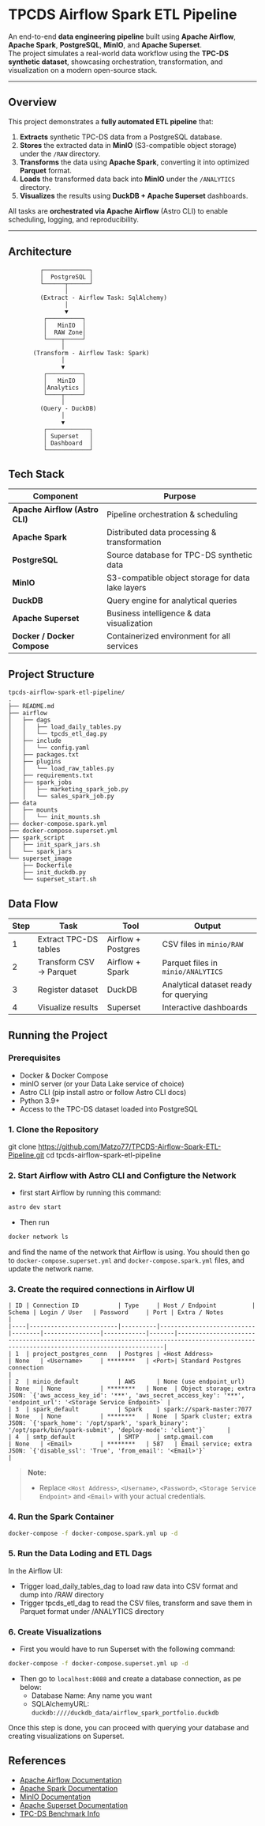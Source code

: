 # TPCDS Airflow Spark ETL Pipeline

An end-to-end **data engineering pipeline** built using **Apache Airflow**, **Apache Spark**, **PostgreSQL**, **MinIO**, and **Apache Superset**.  
The project simulates a real-world data workflow using the **TPC-DS synthetic dataset**, showcasing orchestration, transformation, and visualization on a modern open-source stack.

---

## Overview

This project demonstrates a **fully automated ETL pipeline** that:
1. **Extracts** synthetic TPC-DS data from a PostgreSQL database.
2. **Stores** the extracted data in **MinIO** (S3-compatible object storage) under the `/RAW` directory.
3. **Transforms** the data using **Apache Spark**, converting it into optimized **Parquet** format.
4. **Loads** the transformed data back into **MinIO** under the `/ANALYTICS` directory.
5. **Visualizes** the results using **DuckDB + Apache Superset** dashboards.

All tasks are **orchestrated via Apache Airflow** (Astro CLI) to enable scheduling, logging, and reproducibility.

---

## Architecture

```text
         ┌─────────────┐
         │  PostgreSQL │
         └──────┬──────┘
                │
         (Extract - Airflow Task: SqlAlchemy)
                │
                ▼
          ┌──────────┐
          │   MinIO  │
          │  RAW Zone│
          └────┬─────┘
               │
       (Transform - Airflow Task: Spark)
               │
               ▼
          ┌──────────┐
          │   MinIO  │
          │Analytics │
          └────┬─────┘
               │
         (Query - DuckDB)
               │
               ▼
          ┌────────────┐
          │ Superset   │
          │ Dashboard  │
          └────────────┘
```

## Tech Stack

| Component                      | Purpose                                           |
| ------------------------------ | ------------------------------------------------- |
| **Apache Airflow (Astro CLI)** | Pipeline orchestration & scheduling               |
| **Apache Spark**               | Distributed data processing & transformation      |
| **PostgreSQL**                 | Source database for TPC-DS synthetic data         |
| **MinIO**                      | S3-compatible object storage for data lake layers |
| **DuckDB**                     | Query engine for analytical queries               |
| **Apache Superset**            | Business intelligence & data visualization        |
| **Docker / Docker Compose**    | Containerized environment for all services        |


## Project Structure
```text
tpcds-airflow-spark-etl-pipeline/
.
├── README.md
├── airflow
│   ├── dags
│   │   ├── load_daily_tables.py
│   │   └── tpcds_etl_dag.py
│   ├── include
│   │   └── config.yaml
│   ├── packages.txt
│   ├── plugins
│   │   └── load_raw_tables.py
│   ├── requirements.txt
│   ├── spark_jobs
│   │   ├── marketing_spark_job.py
│   │   └── sales_spark_job.py
├── data
│   ├── mounts
│   │   └── init_mounts.sh
├── docker-compose.spark.yml
├── docker-compose.superset.yml
├── spark_script
│   ├── init_spark_jars.sh
│   └── spark_jars
└── superset_image
    ├── Dockerfile
    ├── init_duckdb.py
    └── superset_start.sh
```

## Data Flow

| Step | Task                    | Tool               | Output                                |
| ---- | ----------------------- | ------------------ | ------------------------------------- |
| 1    | Extract TPC-DS tables   | Airflow + Postgres | CSV files in `minio/RAW`              |
| 2    | Transform CSV → Parquet | Airflow + Spark    | Parquet files in `minio/ANALYTICS`    |
| 3    | Register dataset        | DuckDB             | Analytical dataset ready for querying |
| 4    | Visualize results       | Superset           | Interactive dashboards                |

## Running the Project

### Prerequisites
- Docker & Docker Compose
- minIO server (or your Data Lake service of choice)
- Astro CLI (pip install astro or follow Astro CLI docs)
- Python 3.9+
- Access to the TPC-DS dataset loaded into PostgreSQL

### 1. Clone the Repository
git clone https://github.com/Matzo77/TPCDS-Airflow-Spark-ETL-Pipeline.git
cd tpcds-airflow-spark-etl-pipeline

### 2. Start Airflow with Astro CLI and Configture the Network
- first start Airflow by running this command:
```bash
astro dev start
```
- Then run
```bash
docker network ls
```
and find the name of the network that Airflow is using. You should then go to `docker-compose.superset.yml` and `docker-compose.spark.yml` files, and update the network name.

### 3. Create the required connections in Airflow UI

```text
| ID | Connection ID           | Type     | Host / Endpoint          | Schema | Login / User   | Password     | Port | Extra / Notes                                                                                                                          |
|----|-------------------------|----------|---------------------------|--------|----------------|------------|-------|----------------------------------------------------------------------------------------------------------------------------------------|
| 1  | project_postgres_conn   | Postgres | <Host Address>            | None   | <Username>     | ********   | <Port>| Standard Postgres connection                                                                                                           |
| 2  | minio_default           | AWS      | None (use endpoint_url)   | None   | None           | ********   | None  | Object storage; extra JSON: `{'aws_access_key_id': '***', 'aws_secret_access_key': '***', 'endpoint_url': '<Storage Service Endpoint>` |
| 3  | spark_default           | Spark    | spark://spark-master:7077 | None   | None           | ********   | None  | Spark cluster; extra JSON: `{'spark_home': '/opt/spark', 'spark_binary': '/opt/spark/bin/spark-submit', 'deploy-mode': 'client'}`      |
| 4  | smtp_default            | SMTP     | smtp.gmail.com            | None   | <Email>        | ********   | 587   | Email service; extra JSON: `{'disable_ssl': 'True', 'from_email': '<Email>'}`                                                          |
```
> **Note:**  
> - Replace `<Host Address>`, `<Username>`, `<Password>`, `<Storage Service Endpoint>` and `<Email>` with your actual credentials.  

### 4. Run the Spark Container
```bash
docker-compose -f docker-compose.spark.yml up -d
```

### 5. Run the Data Loding and ETL Dags
In the Airflow UI:
- Trigger load_daily_tables_dag to load raw data into CSV format and dump into /RAW directory
- Trigger tpcds_etl_dag to read the CSV files, transform and save them in Parquet format under /ANALYTICS directory

### 6. Create Visualizations
- First you would have to run Superset with the following command:
```bash
docker-compose -f docker-compose.superset.yml up -d
```
- Then go to `localhost:8088` and create a database connection, as pe below:
  - Database Name: Any name you want
  - SQLAlchemyURL: `duckdb:////duckdb_data/airflow_spark_portfolio.duckdb`

Once this step is done, you can proceed with querying your database and creating visualizations on Superset.

## References
- [Apache Airflow Documentation](https://airflow.apache.org/docs/)  
- [Apache Spark Documentation](https://spark.apache.org/docs/latest/)  
- [MinIO Documentation](https://docs.min.io/)  
- [Apache Superset Documentation](https://superset.apache.org/docs/)  
- [TPC-DS Benchmark Info](http://www.tpc.org/tpcds/)  


